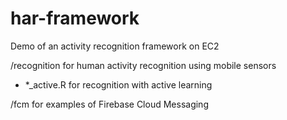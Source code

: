 # har-framework

Demo of an activity recognition framework on EC2

/recognition for human activity recognition using mobile sensors 
  - *_active.R for recognition with active learning

/fcm for examples of Firebase Cloud Messaging
